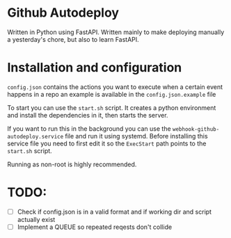 # Github Autodeploy
Written in Python using FastAPI.
Written mainly to make deploying manually a yesterday's chore, but also to learn FastAPI.

# Installation and configuration
`config.json` contains the actions you want to execute when a certain event happens in a repo
an example is available in the `config.json.example` file

To start you can use the `start.sh` script. It creates a python environment and install the dependencies in it, then starts the server.

If you want to run this in the background you can use the `webhook-github-autodeploy.service` file and run it using systemd.
Before installing this service file you need to first edit it so the `ExecStart` path points to the `start.sh` script.

Running as non-root is highly recommended.

# TODO:
- [ ] Check if config.json is in a valid format and if working dir and script actually exist
- [ ] Implement a QUEUE so repeated reqests don't collide
